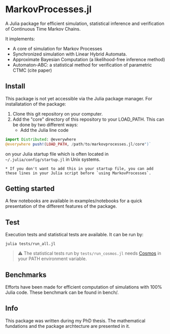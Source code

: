 
MarkovProcesses.jl 
==================

A Julia package for efficient simulation, statistical inference and verification of Continuous Time Markov Chains.

It implements:

* A core of simulation for Markov Processes
* Synchronized simulation with Linear Hybrid Automata.
* Approximate Bayesian Computation (a likelihood-free inference method)
* Automaton-ABC: a statistical method for verification of parametric CTMC (cite paper)

## Install

This package is not yet accessible via the Julia package manager. For installatation of the package:

1. Clone this git repository on your computer.
2. Add the "core" directory of this repository to your LOAD_PATH. This can be done by two different ways:
    * Add the Julia line code 
```julia
import Distributed: @everywhere
@everywhere push!(LOAD_PATH, /path/to/markovprocesses.jl/core")`
```
on your Julia startup file which is often located in `~/.julia/config/startup.jl` in Unix systems.
    
    * If you don't want to add this in your startup file, you can add these lines in your Julia script before `using MarkovProcesses`.

## Getting started 

A few notebooks are available in examples/notebooks for a quick presentation of the different features of the package.

## Test

Execution tests and statistical tests are available. It can be run by:

`julia tests/run_all.jl`

> :warning: The statistical tests run by `tests/run_cosmos.jl` needs [Cosmos](http://cosmos.lacl.fr/) in your PATH environment variable.

## Benchmarks

Efforts have been made for efficient computation of simulations with 100% Julia code. These benchmark can be found in bench/. 

## Info

This package was written during my PhD thesis. The mathematical fundations and the package archtecture are presented in it.

